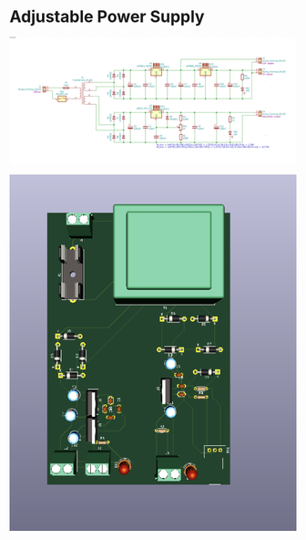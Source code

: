 # Adjustable Power Supply 

![Schematic](https://github.com/RujoiRazvan/adjustablePowerSupply/blob/584f98203b4a7e1c72590864d81d808d8eb40343/Sursa%203%20iesiri.png)

![PCB Layout Top](https://github.com/RujoiRazvan/adjustablePowerSupply/blob/fa727b22a0927ad3d3b9192691575513972040af/TOP.png)
